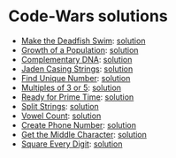 # Code-Wars solutions
- [Make the Deadfish Swim](https://www.codewars.com/kata/51e0007c1f9378fa810002a9): [solution](./make-deadfish-swim/index.ts)
- [Growth of a Population](https://www.codewars.com/kata/563b662a59afc2b5120000c6): [solution](./grow-population/index.ts)
- [Complementary DNA](https://www.codewars.com/kata/554e4a2f232cdd87d9000038): [solution](./complementary-dna//index.ts)
- [Jaden Casing Strings](https://www.codewars.com/kata/5390bac347d09b7da40006f6): [solution](./jaden-casing/index.ts)
- [Find Unique Number](https://www.codewars.com/kata/585d7d5adb20cf33cb000235): [solution](./find-unique-number/index.ts)
- [Multiples of 3 or 5](https://www.codewars.com/kata/514b92a657cdc65150000006): [solution](./multiples-3-5/index.ts)
- [Ready for Prime Time](https://www.codewars.com/kata/521ef596c106a935c0000519): [solution](./prime-time/index.ts)
- [Split Strings](https://www.codewars.com/kata/515de9ae9dcfc28eb6000001): [solution](./split-strings/index.ts)
- [Vowel Count](https://www.codewars.com/kata/54ff3102c1bad923760001f3): [solution](./vowel-count/index.ts)
- [Create Phone Number](https://www.codewars.com/kata/525f50e3b73515a6db000b83): [solution](./create-phone-number/index.ts)
- [Get the Middle Character](https://www.codewars.com/kata/56747fd5cb988479af000028): [solution](./get-middle-character/index.ts)
- [Square Every Digit](https://www.codewars.com/kata/546e2562b03326a88e000020): [solution](./square-every-digit/index.ts)